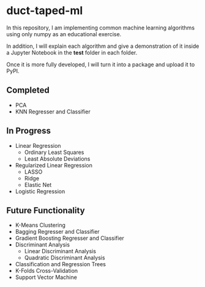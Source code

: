 # duct-taped-ml

In this repository, I am implementing common machine learning algorithms using only numpy as an educational exercise. 

In addition, I will explain each algorithm and give a demonstration of it inside a Jupyter Notebook in the **test** folder in each folder.

Once it is more fully developed, I will turn it into a package and upload it to PyPI.

## Completed 
* PCA
* KNN Regresser and Classifier

## In Progress
* Linear Regression
  * Ordinary Least Squares
  * Least Absolute Deviations
* Regularized Linear Regression
  * LASSO
  * Ridge
  * Elastic Net
* Logistic Regression

## Future Functionality
* K-Means Clustering
* Bagging Regresser and Classifier
* Gradient Boosting Regresser and Classifier
* Discriminant Analysis
  * Linear Discriminant Analysis
  * Quadratic Discriminant Analysis
* Classification and Regression Trees
* K-Folds Cross-Validation
* Support Vector Machine
